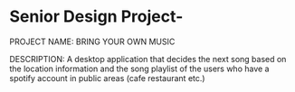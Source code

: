 # Senior Design Project-
PROJECT NAME: BRING YOUR OWN MUSIC

DESCRIPTION: A desktop application that decides the next song based on the location information and the song playlist of the users who have a spotify account in public areas (cafe restaurant etc.)

